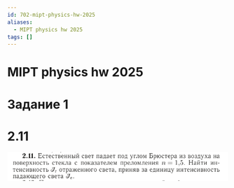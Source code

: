 ```yaml
---
id: 702-mipt-physics-hw-2025
aliases:
  - MIPT physics hw 2025
tags: []
---
```


# MIPT physics hw 2025
# Задание 1
# 2.11
![24-03-25_19-34-50_774_24-03-25_19-34-50_724.png](assets/imgs/24-03-25_19-34-50_774_24-03-25_19-34-50_724.png)
